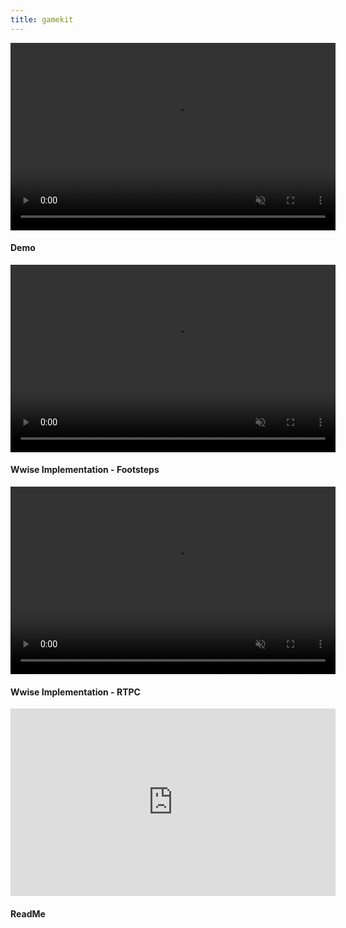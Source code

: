 ```yaml
---
title: gamekit
---
```


<section>
  <video controls autoplay loop muted class="image main" width="520" height="300" source src="assets/images/3D Game Kit v2.mp4" type="video/mp4" frameborder="0" allowfullscreen></video>
	<h4>Demo</h4>
</section>

<section>
  <video controls autoplay loop muted class="image main" width="520" height="300" source src="assets/images/3D Game Kit - Footsteps.mp4" type="video/mp4" frameborder="0" allowfullscreen></video>
	<h4>Wwise Implementation - Footsteps</h4>
</section>

<section>
  <video controls autoplay loop muted class="image main" width="520" height="300" source src="assets/images/RTPC 3D GameKit - Taking Damage.mp4" type="video/mp4" frameborder="0" allowfullscreen></video>
	<h4>Wwise Implementation - RTPC</h4>
</section>

<section>
  <iframe class="image main" width="520" height="300" source src="https://github.com/MLayese/MTEC-421" type="video/mp4" frameborder="0" allowfullscreen></iframe>
	<h4>ReadMe</h4>
</section>
